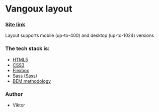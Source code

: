 # Vangoux layout

### [Site link]([https://fastikdev.github.io/Foundation/](https://vangoux-8hil1gsy6-fastikdevs-projects.vercel.app/))

Layout supports mobile (up-to-400) and desktop (up-to-1024) versions

### The tech stack is:

- [HTML5](https://en.wikipedia.org/wiki/HTML5)
- [CSS3](https://en.wikipedia.org/wiki/Cascading_Style_Sheets)
- [Flexbox](https://en.wikipedia.org/wiki/CSS_Flexible_Box_Layout)
- [Sass (Sass)](https://sass-lang.com/)
- [BEM methodology](https://en.bem.info/methodology/)

### Author

- Viktor
